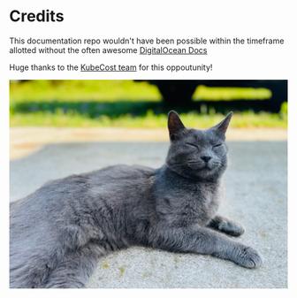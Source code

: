 # Credits

This documentation repo wouldn't have been possible within the timeframe allotted without the often awesome [DigitalOcean Docs](https://docs.digitalocean.com/products/)

Huge thanks to the [KubeCost team](https://www.kubecost.com/about) for this oppoutunity!

![Bottlecap, who can be credited for a few typos 😉](<../.gitbook/assets/image (3).png>)

